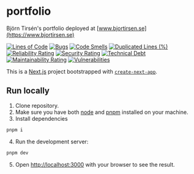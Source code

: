 # portfolio

Björn Tirsén's portfolio deployed at [www.bjortirsen.se](https://www.bjortirsen.se)

[![Lines of Code](https://sonarcloud.io/api/project_badges/measure?project=bjorntirsen_portfolio&metric=ncloc)](https://sonarcloud.io/summary/new_code?id=bjorntirsen_portfolio)
[![Bugs](https://sonarcloud.io/api/project_badges/measure?project=bjorntirsen_portfolio&metric=bugs)](https://sonarcloud.io/summary/new_code?id=bjorntirsen_portfolio)
[![Code Smells](https://sonarcloud.io/api/project_badges/measure?project=bjorntirsen_portfolio&metric=code_smells)](https://sonarcloud.io/summary/new_code?id=bjorntirsen_portfolio)
[![Duplicated Lines (%)](https://sonarcloud.io/api/project_badges/measure?project=bjorntirsen_portfolio&metric=duplicated_lines_density)](https://sonarcloud.io/summary/new_code?id=bjorntirsen_portfolio)
[![Reliability Rating](https://sonarcloud.io/api/project_badges/measure?project=bjorntirsen_portfolio&metric=reliability_rating)](https://sonarcloud.io/summary/new_code?id=bjorntirsen_portfolio)
[![Security Rating](https://sonarcloud.io/api/project_badges/measure?project=bjorntirsen_portfolio&metric=security_rating)](https://sonarcloud.io/summary/new_code?id=bjorntirsen_portfolio)
[![Technical Debt](https://sonarcloud.io/api/project_badges/measure?project=bjorntirsen_portfolio&metric=sqale_index)](https://sonarcloud.io/summary/new_code?id=bjorntirsen_portfolio)
[![Maintainability Rating](https://sonarcloud.io/api/project_badges/measure?project=bjorntirsen_portfolio&metric=sqale_rating)](https://sonarcloud.io/summary/new_code?id=bjorntirsen_portfolio)
[![Vulnerabilities](https://sonarcloud.io/api/project_badges/measure?project=bjorntirsen_portfolio&metric=vulnerabilities)](https://sonarcloud.io/summary/new_code?id=bjorntirsen_portfolio)

This is a [Next.js](https://nextjs.org) project bootstrapped with [`create-next-app`](https://nextjs.org/docs/app/api-reference/cli/create-next-app).

## Run locally

1. Clone repository.
2. Make sure you have both [node](https://nodejs.org/en) and [pnpm](https://pnpm.io) installed on your machine.
3. Install dependencies

```bash
pnpm i
```

4. Run the development server:

```bash
pnpm dev
```

5. Open [http://localhost:3000](http://localhost:3000) with your browser to see the result.
